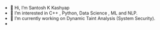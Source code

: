 - 👋 Hi, I’m Santosh K Kashyap
- 👀 I’m interested in C++ , Python, Data Science , ML and NLP. 
- 🌱 I’m currently working on Dynamic Taint Analysis (System Security).
- 
<!---
santoshkkashyap25/santoshkkashyap25 is a ✨ special ✨ repository because its `README.md` (this file) appears on your GitHub profile.
You can click the Preview link to take a look at your changes.
--->
